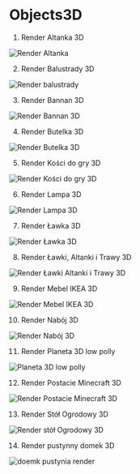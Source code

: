 # Objects3D
1. Render Altanka 3D 

![Render Altanka](https://user-images.githubusercontent.com/110977781/183975014-5ed1ef02-aec4-4d09-8d04-80d6f8358f13.png)


2. Render Balustrady 3D

![Render balustrady](https://user-images.githubusercontent.com/110977781/183975086-d6399461-9dc8-404f-ad15-3f45183934bb.png)

3. Render Bannan 3D

![Render Bannan 3D](https://user-images.githubusercontent.com/110977781/183975445-3f4355fa-2e37-4aad-8054-58f18447d842.png)

4. Render Butelka 3D

![Render Butelka 3D](https://user-images.githubusercontent.com/110977781/183982317-9b166185-cd2c-4c2f-86d9-60c6e5903b8a.png)


5. Render Kości do gry 3D

![Render Kości do gry 3D](https://user-images.githubusercontent.com/110977781/183982343-a3de09d3-60a1-4642-b5ee-029e766f34d8.png)


6. Render Lampa 3D

![Render Lampa 3D](https://user-images.githubusercontent.com/110977781/183982360-602584f2-9d0b-41df-ad9a-77c21ad4d8f2.png)


7. Render Ławka 3D

![Render Ławka 3D](https://user-images.githubusercontent.com/110977781/183982390-3c85f574-5395-42cd-8775-a476f11d689b.png)


8. Render Ławki, Altanki i Trawy 3D

![Render Ławki Altanki i Trawy 3D](https://user-images.githubusercontent.com/110977781/183982412-9bc4bb46-3b78-4b1a-9b7a-74cbc000a035.png)


9. Render Mebel IKEA 3D

![Render Mebel IKEA 3D](https://user-images.githubusercontent.com/110977781/183982452-37d4b6b3-e4ec-4dbe-aa44-59edf1a2b17c.png)


10. Render Nabój 3D

![Render Nabój 3D](https://user-images.githubusercontent.com/110977781/183982467-39ea2c4f-4416-44d0-9363-3a69662914c4.png)


11. Render Planeta 3D low polly 

![Planeta 3D low polly](https://user-images.githubusercontent.com/110977781/186022536-da19e9ad-f253-47ef-b24b-09012ff7ed77.png)


12. Render Postacie Minecraft 3D

![Render Postacie Minecraft 3D](https://user-images.githubusercontent.com/110977781/183982514-c1e03b4b-5835-4a2e-985f-640b5c8082b3.png)


13. Render Stół Ogrodowy 3D

![Render stół Ogrodowy 3D](https://user-images.githubusercontent.com/110977781/183982549-bfae8936-c0c2-40d0-bd52-1d525a561f1e.png)

14. Render pustynny domek 3D 

![doemk pustynia render](https://user-images.githubusercontent.com/110977781/186015679-d9750f09-f08b-4936-b200-bd7c566b8a08.png)

